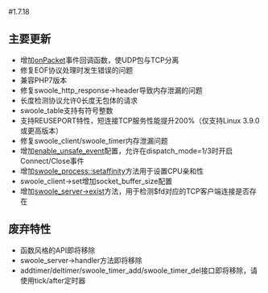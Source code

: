 #1.7.18

主要更新
-----------

* 增加[onPacket](/wiki/page/450.html)事件回调函数，使UDP包与TCP分离
* 修复EOF协议处理时发生错误的问题
* 兼容PHP7版本
* 修复swoole_http_response->header导致内存泄漏的问题
* 长度检测协议允许0长度无包体的请求
* swoole_table支持有符号整数
* 支持REUSEPORT特性，短连接TCP服务性能提升200%（仅支持Linux 3.9.0或更高版本）
* 修复swoole_client/swoole_timer内存泄漏问题
* 增加[enable_unsafe_event](/wiki/page/448.html)配置，允许在dispatch_mode=1/3时开启Connect/Close事件
* 增加[swoole_process::setaffinity](/wiki/page/451.html)方法用于设置CPU亲和性
* swoole_client->set增加socket_buffer_size配置
* 增加[swoole_server->exist](/wiki/page/454.html)方法，用于检测$fd对应的TCP客户端连接是否存在

废弃特性
-----------
* 函数风格的API即将移除
* swoole_server->handler方法即将移除
* addtimer/deltimer/swoole_timer_add/swoole_timer_del接口即将移除，请使用tick/after定时器



